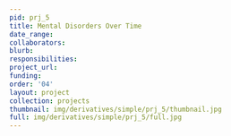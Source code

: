 ```yaml
---
pid: prj_5
title: Mental Disorders Over Time
date_range: 
collaborators: 
blurb: 
responsibilities: 
project_url: 
funding: 
order: '04'
layout: project
collection: projects
thumbnail: img/derivatives/simple/prj_5/thumbnail.jpg
full: img/derivatives/simple/prj_5/full.jpg
---
```

